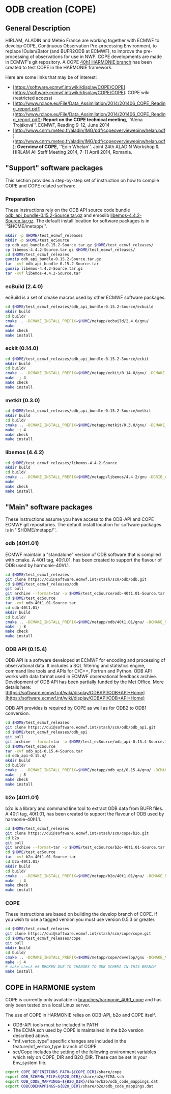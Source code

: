 # ODB creation (COPE)
## General Description
HIRLAM, ALADIN and Météo France are working together with ECMWF to develop COPE, Continuous Observation Pre-processing Environment, to replace !Oulan/Bator (and BUFR2ODB at ECMWF), to improve the pre-processing of observations for use in NWP. COPE developments are made in ECMWF's git repository. A COPE [40h1 HARMONIE branch](branches/harmonie_40h1_cope) has been created to test COPE in the HARMONIE framework.

Here are some links that may be of interest:
 * [https://software.ecmwf.int/wiki/display/COPE/COPE](https://software.ecmwf.int/wiki/display/COPE/COPE): COPE wiki (restricted access)
 * [http://www.rclace.eu/File/Data_Assimilation/2014/201406_COPE_Reading_report.pdf](http://www.rclace.eu/File/Data_Assimilation/2014/201406_COPE_Reading_report.pdf): **Report on the COPE technical meeting**, ''Alena Trojáková''.  ECMWF, Reading 9-12, June 2014
 * [http://www.cnrm.meteo.fr/aladin/IMG/pdf/copeovervieweoinwhelan.pdf](http://www.cnrm.meteo.fr/aladin/IMG/pdf/copeovervieweoinwhelan.pdf): **Overview of COPE**, ''Eoin Whelan''. Joint 24th ALADIN Workshop & HIRLAM All Staff Meeting 2014, 7-11 April 2014, Romania.

## "Support" software packages
This section provides a step-by-step set of instruction on how to compile COPE and COPE related software.
### Preparation
These instructions rely on the ODB API source code bundle [odb_api_bundle-0.15.2-Source.tar.gz](https://software.ecmwf.int/wiki/display/ODBAPI/Releases) and emoslib [libemos-4.4.2-Source.tar.gz](https://software.ecmwf.int/wiki/display/EMOS/Releases). The default install location for software packages is in ''$HOME/metapp/''.
```bash
mkdir -p $HOME/test_ecmwf_releases
mkdir -p $HOME/test_ecSource
cp odb_api_bundle-0.15.2-Source.tar.gz $HOME/test_ecmwf_releases/
cp libemos-4.4.2-Source.tar.gz $HOME/test_ecmwf_releases/
cd $HOME/test_ecmwf_releases
gunzip odb_api_bundle-0.15.2-Source.tar.gz
tar -xvf odb_api_bundle-0.15.2-Source.tar
gunzip libemos-4.4.2-Source.tar.gz
tar -xvf libemos-4.4.2-Source.tar
```

### ecBuild (2.4.0)
ecBuild is a set of cmake macros used by other ECMWF software packages.
```bash
cd $HOME/test_ecmwf_releases/odb_api_bundle-0.15.2-Source/ecbuild
mkdir build
cd build/
cmake .. -DCMAKE_INSTALL_PREFIX=$HOME/metapp/ecbuild/2.4.0/gnu/
make
make check
make install
```

### eckit (0.14.0)

```bash
cd $HOME/test_ecmwf_releases/odb_api_bundle-0.15.2-Source/eckit
mkdir build
cd build/
cmake .. -DCMAKE_INSTALL_PREFIX=$HOME/metapp/eckit/0.14.0/gnu/ -DCMAKE_MODULE_PATH=$HOME/metapp/ecbuild/2.4.0/gnu/share/ecbuild/cmake
make -j 4
make check
make install
```

### metkit (0.3.0)
```bash
cd $HOME/test_ecmwf_releases/odb_api_bundle-0.15.2-Source/metkit
mkdir build
cd build/
cmake .. -DCMAKE_INSTALL_PREFIX=$HOME/metapp/metkit/0.3.0/gnu/ -DCMAKE_MODULE_PATH=$HOME/metapp/ecbuild/2.4.0/gnu/share/ecbuild/cmake/ -DECKIT_PATH=$HOME/metapp/eckit/0.14.0/gnu/
make -j 4
make check
make install
```

### libemos (4.4.2)
```bash
cd $HOME/test_ecmwf_releases/libemos-4.4.2-Source
mkdir build
cd build/
cmake .. -DCMAKE_INSTALL_PREFIX=$HOME/metapp/libemos/4.4.2/gnu -DGRIB_API_PATH=PATH_TO_GRIBAPI
make
make check
make install
```

## "Main" software packages
These instructions assume you have access to the ODB-API and COPE ECMWF git repositories. The default install location for software packages is in ''$HOME/metapp/''.
### odb (40t1.01)
ECMWF maintain a "standalone" version of ODB software that is compiled with cmake. A 40t1 tag, 40t1.01, has been created to support the flavour of ODB used by harmonie-40h1.1.
```bash
cd $HOME/test_ecmwf_releases
git clone https://dui@software.ecmwf.int/stash/scm/odb/odb.git
cd $HOME/test_ecmwf_releases/odb
git pull
git archive --format=tar -o $HOME/test_ecSource/odb-40t1.01-Source.tar --prefix=odb-40t1.01/ 40t1.01
cd $HOME/test_ecSource
tar -xvf odb-40t1.01-Source.tar
cd odb-40t1.01/
mkdir build
cd build/
cmake .. -DCMAKE_INSTALL_PREFIX=$HOME/metapp/odb/40t1.01/gnu/ -DCMAKE_MODULE_PATH=$HOME/metapp/ecbuild/2.4.0/gnu/share/ecbuild/cmake/ -DODB_SCHEMAS="ECMA;CCMA"
make -j 8
make check
make install
```

### ODB API (0.15.4)
ODB API is a software developed at ECMWF for encoding and processing of observational data. It includes a SQL filtering and statistics engine, command line tools and APIs for C/C++, Fortran and Python. ODB API works with data format used in ECMWF observational feedback archive. Development of ODB API has been partially funded by the Met Office. More details here: [https://software.ecmwf.int/wiki/display/ODBAPI/ODB+API+Home](https://software.ecmwf.int/wiki/display/ODBAPI/ODB+API+Home)

ODB API provides is required by COPE as well as for ODB2 to ODB1 conversion. 
```bash
cd $HOME/test_ecmwf_releases
git clone https://dui@software.ecmwf.int/stash/scm/odb/odb_api.git
cd $HOME/test_ecmwf_releases/odb_api
git pull
git archive --format=tar -o $HOME/test_ecSource/odb_api-0.15.4-Source.tar --prefix=odb_api-0.15.4/ 0.15.4
cd $HOME/test_ecSource
tar -xvf odb_api-0.15.4-Source.tar
cd odb_api-0.15.4/
mkdir build
cd build/
cmake .. -DCMAKE_INSTALL_PREFIX=$HOME/metapp/odb_api/0.15.4/gnu/ -DCMAKE_MODULE_PATH=$HOME/metapp/ecbuild/2.4.0/gnu/share/ecbuild/cmake/  -DECKIT_PATH=$HOME/metapp/eckit/0.14.0/gnu/ -DMETKIT_PATH=$HOME/metapp/metkit/0.3.0/gnu -DENABLE_MIGRATOR=ON -DODB_PATH=$HOME/metapp/odb/40t1.01/gnu -DENABLE_FORTRAN=ON -DENABLE_PYTHON=ON -DENABLE_NETCDF=ON
make -j 8
make check
make install
```

### b2o (40t1.01)
b2o is a library and command line tool to extract ODB data from BUFR files. A 40t1 tag, 40t1.01, has been created to support the flavour of ODB used by harmonie-40h1.1.
```bash
cd $HOME/test_ecmwf_releases
git clone https://dui@software.ecmwf.int/stash/scm/cope/b2o.git
cd b2o
git pull
git archive --format=tar -o $HOME/test_ecSource/b2o-40t1.01-Source.tar --prefix=b2o-40t1.01/ 40t1.01
cd $HOME/test_ecSource
tar -xvf b2o-40t1.01-Source.tar
cd b2o-40t1.01/
mkdir build
cd build/
cmake .. -DCMAKE_INSTALL_PREFIX=$HOME/metapp/b2o/40t1.01/gnu/ -DCMAKE_MODULE_PATH=$HOME/metapp/ecbuild/2.4.0/gnu/share/ecbuild/cmake/ -DLIBEMOS_PATH=$HOME/metapp/libemos/4.4.2/gnu/ -DECKIT_PATH=$HOME/metapp/eckit/0.14.0/gnu/ -DODB_API_PATH=$HOME/metapp/odb_api/0.15.4/gnu
make -j 4
make check
make install
```

### COPE
These instructions are based on building the develop branch of COPE. If you wish to use a tagged version you must use version 0.5.3 or greater.
```bash
cd $HOME/test_ecmwf_releases
git clone https://dui@software.ecmwf.int/stash/scm/cope/cope.git
cd $HOME/test_ecmwf_releases/cope
git pull
mkdir build
cd build/
cmake .. -DCMAKE_INSTALL_PREFIX=$HOME/metapp/cope/develop/gnu -DCMAKE_MODULE_PATH=$HOME/metapp/ecbuild/2.4.0/gnu/share/ecbuild/cmake/ -DECKIT_PATH=$HOME/metapp/eckit/0.14.0/gnu/ -DODB_API_PATH=$HOME/metapp/odb_api/0.15.4/gnu -DB2O_PATH=$HOME/metapp/b2o/40t1.01/gnu -DCMAKE_PREFIX_PATH=$HOME/metapp/libemos/4.4.2/gnu/
make -j 4
# make check ## BROKEN DUE TO CHANGES TO ODB SCHEMA IN THIS BRANCH
make install
```

## COPE in HARMONIE system
COPE is currently only available in [branches/harmonie_40h1_cope](branches/harmonie_40h1_cope) and has only been tested on a local Linux server.

The use of COPE in HARMONIE relies on ODB-API, b2o and COPE itself. 
 * ODB-API tools must be included in PATH
 * The ECMA.sch used by COPE is maintained in the b2o version described above. 
 * "mf_vertco_type" specific changes are included in the feature/mf_vertco_type branch of COPE
 * scr/Cope includes the setting of the following environment variables which rely on COPE_DIR and B2O_DIR. These can be set in your Env_system file.
```bash
export COPE_DEFINITIONS_PATH=${COPE_DIR}/share/cope
export ODB_SCHEMA_FILE=${B2O_DIR}/share/b2o/ECMA.sch
export ODB_CODE_MAPPINGS=${B2O_DIR}/share/b2o/odb_code_mappings.dat
export ODBCODEMAPPINGS=${B2O_DIR}/share/b2o/odb_code_mappings.dat
```
